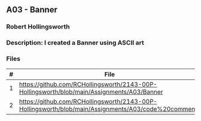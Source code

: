 ## A03 - Banner
### Robert Hollingsworth
### Description: I created a Banner using ASCII art

### Files

|   #   | File            | Description                                        |
| :---: | --------------- | -------------------------------------------------- |
|   1   | https://github.com/RCHollingsworth/2143-00P-Hollingsworth/blob/main/Assignments/A03/Banner | The Banner     |
|   2   | https://github.com/RCHollingsworth/2143-00P-Hollingsworth/blob/main/Assignments/A03/code%20comments | Comment Clean Up |
